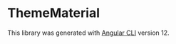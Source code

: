 # ThemeMaterial

This library was generated with [Angular CLI](https://github.com/angular/angular-cli) version 12.
